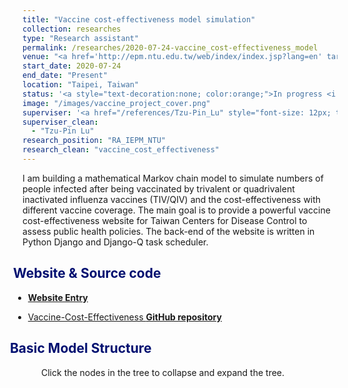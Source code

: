 ```yaml
---
title: "Vaccine cost-effectiveness model simulation"
collection: researches
type: "Research assistant"
permalink: /researches/2020-07-24-vaccine_cost-effectiveness_model
venue: "<a href='http://epm.ntu.edu.tw/web/index/index.jsp?lang=en' target='_blank' style='color: inherit;'>Institute of Epidemiology and Preventive Medicine, National Taiwan University</a>"
start_date: 2020-07-24
end_date: "Present"
location: "Taipei, Taiwan"
status: '<a style="text-decoration:none; color:orange;">In progress <i class="fa fa-spinner" aria-hidden="true"></i></a>'
image: "/images/vaccine_project_cover.png"
superviser: '<a href="/references/Tzu-Pin_Lu" style="font-size: 12px; text-decoration:none; color:#4A4F53; border-style: solid; border-color:#bfe3c3; border-radius: 10px; background-color: #bfe3c3;" target="_blank">&nbsp; Tzu-pin Lu &nbsp;</a>'
superviser_clean:
  - "Tzu-Pin Lu"
research_position: "RA_IEPM_NTU"
research_clean: "vaccine_cost_effectiveness"
---
```

I am building a mathematical Markov chain model to simulate numbers of people infected after being vaccinated by trivalent or quadrivalent inactivated influenza vaccines (TIV/QIV) and the cost-effectiveness with different vaccine coverage.
The main goal is to provide a powerful vaccine cost-effectiveness website for Taiwan Centers for Disease Control to assess public health policies.
The back-end of the website is written in Python Django and Django-Q task scheduler.

<h2 style="color: #000f70; margin-left: -30px"> <i class="fas fa-dot-circle" style="font-size:18px;"></i> &nbsp;&nbsp; Website & Source code </h2>

<div style="margin-left: -15px">
  <ul>
    <li><a href="http://140.112.136.49:8005/" target="_blank"> <b>Website Entry</b></a></li>
  </ul>
  <ul>
    <li><a href="https://github.com/Kuanhao-Chao/Vaccine-Cost-effectiveness" target="_blank"> Vaccine-Cost-Effectiveness <b>GitHub repository</b></a></li>
  </ul>
</div>


<h2 style="color: #000f70; margin-left:-30px" > <i class="fas fa-dot-circle" style="font-size:18px;"></i> &nbsp;&nbsp;Basic Model Structure </h2>

<div style="margin-left: 30px; margin-bottom: 10px">
  Click the nodes in the tree to collapse and expand the tree.
</div>
<div id="add_tree" style="margin-left: -45px">
</div>

<!-- <a href="http://140.112.136.49:8005/"> <b> >> Website << </b></a> -->



<style>
  .node {
    cursor: pointer;
  }

  .node circle {
    fill: #fff;
    stroke: steelblue;
    stroke-width: 2.5px;
  }

  .node text {
    font: 145px sans-serif;
    font-weight: bold;
  }

  path.link {
      fill: none;
      stroke: #ccc;
      stroke-width: 2.5px;
  }
  .link text {
    font: 20px sans-serif;
    font-weight: bold;
    fill: #9c9c9c;
  }

</style>

<script src="https://d3js.org/d3.v3.min.js"></script>
<script>
  function tree(select_id, display_file) {
    var screen_width = (window.innerWidth > 0) ? window.innerWidth : screen.width;
    var margin = {
        top: 20,
        right: 20,
        bottom: 20,
        left: 20
    },
    width = screen_width - margin.right - margin.left,
    height = 1180 - margin.top - margin.bottom;

    var i = 0,
        duration = 750,
        root;

    var tree = d3.layout.tree()
        .size([height, width]);

    var diagonal = d3.svg.diagonal()
        .projection(function (d) {
        return [d.y, d.x];
    });

    var svg = d3.select(select_id).append("svg")
        .attr("style", "outline: 3px solid #d4d4d4;")
        .attr("preserveAspectRatio", "xMinYMin meet")
        .attr("viewBox", "-150 0 1800 1200")
        .append("g")

    d3.json(display_file, function(error, tree_data) {
      root = tree_data;
      root.x0 = height / 2;
      root.y0 = 0;

      function collapse(d) {
        if (d.children) {
          d._children = d.children;
          d._children.forEach(collapse);
          d.children = null;
        }
      }
      update(root);
    });

    function collapse(d) {
        if (d.children) {
            d._children = d.children;
            d._children.forEach(collapse);
            d.children = null;
        }
    }

    root.children.forEach(collapse);
    update(root);

    d3.select(self.frameElement).style("height", "800px");

    function update(source) {
        var nodes = tree.nodes(root).reverse(),
            links = tree.links(nodes);
        nodes.forEach(function (d) {
            d.y = d.depth * 350;
        });
        var node = svg.selectAll("g.node")
            .data(nodes, function (d) {
            return d.id || (d.id = ++i);
        });
        var nodeEnter = node.enter().append("g")
            .attr("class", "node")
            .attr("transform", function (d) {
            return "translate(" + source.y0 + "," + source.x0 + ")";
        })
            .on("click", click);

        nodeEnter.append("circle")
            .attr("r", 1e-6)
            .style("fill", function(d) { return d.color; });

        nodeEnter.append("text")
            .attr("x", function (d) {
            return d.children || d._children ? -13 : 13;
          })
            .attr("dy", ".35em")
            .attr("text-anchor", function (d) {
            return d.children || d._children ? "end" : "start";
          })
            .style("fill-opacity", 1e-6)
            .text(function (d) {
            return d.name;
          })
            .attr("vector-effect", "non-scaling-stroke")
            .style("border", "red")
            .attr("fill", function (d) {
            return ( d.name.includes("Death")  || d.name.includes("Recovery") || d.name.includes("Infected") || d.name.includes("Not infected"))  ? "#4287f5" : "#00298f";
          })
            .style("font-size", function (d) {
            return ( d.name.includes("Death")  || d.name.includes("Recovery") || d.name.includes("Infected") || d.name.includes("Not infected"))  ? 20 : 25;
          });
        var nodeUpdate = node.transition()
            .duration(duration)
            .attr("transform", function (d) {
            return "translate(" + d.y + "," + d.x + ")";
        });

        nodeUpdate.select("circle")
            .attr("r", function(d) { return d.children == undefined ? 10 : 5;} ) 

        nodeUpdate.select("text")
            .style("fill-opacity", 1);

        var nodeExit = node.exit().transition()
            .duration(duration)
            .attr("transform", function (d) {
            return "translate(" + source.y + "," + source.x + ")";
        })
            .remove();

        nodeExit.select("circle")
            .attr("r", 1e-6);

        nodeExit.select("text")
            .style("fill-opacity", 1e-6);

        var link = svg.selectAll("path.link")
            .data(links, function (d) {
            return d.target.id;
        });

        link.enter().insert("path", "g")
            .attr("class", "link")
            .attr("d", function (d) {
            var o = {
                x: source.x0,
                y: source.y0
            };
            return diagonal({
                source: o,
                target: o
            });
        });

        link.transition()
            .duration(duration)
            .attr("d", diagonal);

        link.exit().transition()
            .duration(duration)
            .attr("d", function (d) {
            var o = {
                x: source.x,
                y: source.y
            };
            return diagonal({
                source: o,
                target: o
            });
        })
            .remove();

        var linktext = svg.selectAll("g.link")
            .data(links, function (d) {
            return d.target.id;
        });

        linktext.enter()
            .insert("g")
            .attr("class", "link")
            .append("text")
            .attr("x", "-65px")
            .attr("dy", "0.35em")
            .attr("text-anchor", "middle")
            .text(function (d) {
              return d.target.pb;
            })


        linktext.transition()
            .duration(duration)
            .attr("transform", function (d) {
            return "translate(" + ((d.source.y + d.target.y) / 2) + "," + ((d.source.x + d.target.x) / 2) + ")";
        })

        linktext.exit().transition()
            .remove();


        nodes.forEach(function (d) {
            d.x0 = d.x;
            d.y0 = d.y;
        });
    }
    function click(d) {
        if (d.children) {
            d._children = d.children;
            d.children = null;
        } else {
            d.children = d._children;
            d._children = null;
        }
        update(d);
    }
  }
  tree("#add_tree", "/files/topology.json")
</script>



<!-- <embed src="http://140.112.136.49:8005/" style="width:500px; height: 300px;"> -->

<!-- <iframe src="https://storage.googleapis.com/kuanhao.nctu.me/CV.pdf" width="100%" height="1200" style="border:none;" scrolling="no"></iframe> -->



<!-- [**>> Website <<**](http://140.112.136.49:8005/) -->
